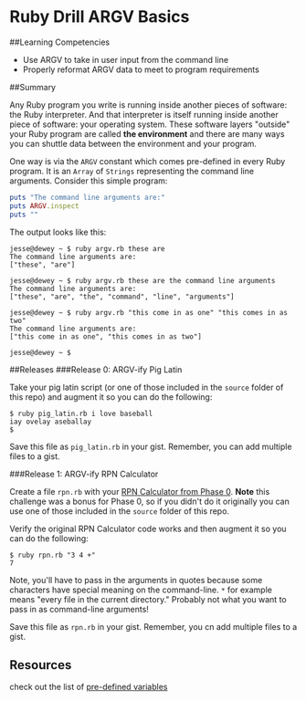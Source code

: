 # Ruby Drill ARGV Basics

##Learning Competencies
* Use ARGV to take in user input from the command line
* Properly reformat ARGV data to meet to program requirements

##Summary

 Any Ruby program you write is running inside another pieces of software: the Ruby interpreter.  And that interpreter is itself running inside another piece of software: your operating system.  These software layers "outside" your Ruby program are called **the environment** and there are many ways you can shuttle data between the environment and your program.

One way is via the `ARGV` constant which comes pre-defined in every Ruby program.  It is an `Array` of `Strings` representing the command line arguments.  Consider this simple program:

```ruby
puts "The command line arguments are:"
puts ARGV.inspect
puts ""
```

The output looks like this:

```text
jesse@dewey ~ $ ruby argv.rb these are
The command line arguments are:
["these", "are"]

jesse@dewey ~ $ ruby argv.rb these are the command line arguments
The command line arguments are:
["these", "are", "the", "command", "line", "arguments"]

jesse@dewey ~ $ ruby argv.rb "this come in as one" "this comes in as two"
The command line arguments are:
["this come in as one", "this comes in as two"]

jesse@dewey ~ $
```

##Releases
###Release 0: ARGV-ify Pig Latin

Take your pig latin script (or one of those included in the `source` folder of this repo) and augment it so you can do the following:

```
$ ruby pig_latin.rb i love baseball
iay ovelay aseballay
$
```

Save this file as `pig_latin.rb` in your gist.  Remember, you can add multiple files to a gist.

###Release 1: ARGV-ify RPN Calculator

Create a file `rpn.rb` with your [RPN Calculator from Phase 0](https://socrates.devbootcamp.com/challenges/433).  **Note** this challenge was a bonus for Phase 0, so if you didn't do it originally you can use one of those included in the `source` folder of this repo.

Verify the original RPN Calculator code works and then augment it so you can do the following:

```text
$ ruby rpn.rb "3 4 +"
7
```

Note, you'll have to pass in the arguments in quotes because some characters have special meaning on the command-line.  `*` for example means "every file in the current directory."  Probably not what you want to pass in as command-line arguments!

Save this file as `rpn.rb` in your gist.  Remember, you cn add multiple files to a gist.

## Resources

check out the list of [pre-defined variables](http://en.wikibooks.org/wiki/Ruby_Programming/Syntax/Variables_and_Constants#Pre-defined_Variables)
